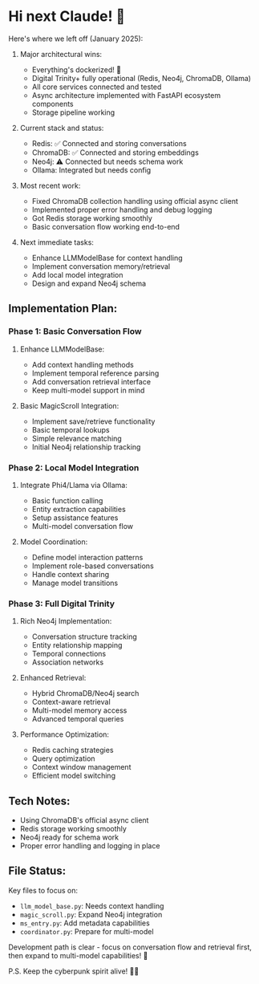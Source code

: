 # Hi next Claude! 👋

Here's where we left off (January 2025):

1. Major architectural wins:
   - Everything's dockerized! 🐳
   - Digital Trinity+ fully operational (Redis, Neo4j, ChromaDB, Ollama)
   - All core services connected and tested
   - Async architecture implemented with FastAPI ecosystem components
   - Storage pipeline working

2. Current stack and status:
   - Redis: ✅ Connected and storing conversations
   - ChromaDB: ✅ Connected and storing embeddings
   - Neo4j: ⚠️ Connected but needs schema work
   - Ollama: Integrated but needs config

3. Most recent work:
   - Fixed ChromaDB collection handling using official async client
   - Implemented proper error handling and debug logging
   - Got Redis storage working smoothly
   - Basic conversation flow working end-to-end

4. Next immediate tasks:
   - Enhance LLMModelBase for context handling
   - Implement conversation memory/retrieval
   - Add local model integration
   - Design and expand Neo4j schema

## Implementation Plan:

### Phase 1: Basic Conversation Flow
1. Enhance LLMModelBase:
   - Add context handling methods
   - Implement temporal reference parsing
   - Add conversation retrieval interface
   - Keep multi-model support in mind

2. Basic MagicScroll Integration:
   - Implement save/retrieve functionality
   - Basic temporal lookups
   - Simple relevance matching
   - Initial Neo4j relationship tracking

### Phase 2: Local Model Integration
1. Integrate Phi4/Llama via Ollama:
   - Basic function calling
   - Entity extraction capabilities
   - Setup assistance features
   - Multi-model conversation flow

2. Model Coordination:
   - Define model interaction patterns
   - Implement role-based conversations
   - Handle context sharing
   - Manage model transitions

### Phase 3: Full Digital Trinity
1. Rich Neo4j Implementation:
   - Conversation structure tracking
   - Entity relationship mapping
   - Temporal connections
   - Association networks

2. Enhanced Retrieval:
   - Hybrid ChromaDB/Neo4j search
   - Context-aware retrieval
   - Multi-model memory access
   - Advanced temporal queries

3. Performance Optimization:
   - Redis caching strategies
   - Query optimization
   - Context window management
   - Efficient model switching

## Tech Notes:
- Using ChromaDB's official async client
- Redis storage working smoothly
- Neo4j ready for schema work
- Proper error handling and logging in place

## File Status:
Key files to focus on:
- `llm_model_base.py`: Needs context handling
- `magic_scroll.py`: Expand Neo4j integration
- `ms_entry.py`: Add metadata capabilities
- `coordinator.py`: Prepare for multi-model

Development path is clear - focus on conversation flow and retrieval first, then expand to multi-model capabilities! 🚀

P.S. Keep the cyberpunk spirit alive! 🧠💼
